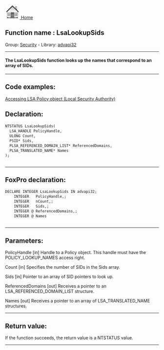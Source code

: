 [<img src="../../images/home.png"> Home ](https://github.com/VFPX/Win32API)  

## Function name : LsaLookupSids
Group: [Security](../../functions_group.md#Security)  -  Library: [advapi32](../../Libraries.md#advapi32)  
***  


#### The LsaLookupSids function looks up the names that correspond to an array of SIDs.
***  


## Code examples:
[Accessing LSA Policy object (Local Security Authority)](../../samples/sample_427.md)  

## Declaration:
```foxpro  
NTSTATUS LsaLookupSids(
  LSA_HANDLE PolicyHandle,
  ULONG Count,
  PSID* Sids,
  PLSA_REFERENCED_DOMAIN_LIST* ReferencedDomains,
  PLSA_TRANSLATED_NAME* Names
);
  
```  
***  


## FoxPro declaration:
```foxpro  
DECLARE INTEGER LsaLookupSids IN advapi32;
	INTEGER   PolicyHandle,;
	INTEGER   nCount,;
	INTEGER   Sids,;
	INTEGER @ ReferencedDomains,;
	INTEGER @ Names
  
```  
***  


## Parameters:
PolicyHandle 
[in] Handle to a Policy object. This handle must have the POLICY_LOOKUP_NAMES access right.

Count 
[in] Specifies the number of SIDs in the Sids array.

Sids 
[in] Pointer to an array of SID pointers to look up.

ReferencedDomains 
[out] Receives a pointer to an LSA_REFERENCED_DOMAIN_LIST structure.

Names 
[out] Receives a pointer to an array of LSA_TRANSLATED_NAME structures.   
***  


## Return value:
If the function succeeds, the return value is a NTSTATUS value.  
***  


